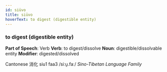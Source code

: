 ```yaml
---
id: siüvo
title: siüvo
hoverText: to digest (digestible entity)
---
```


### to digest (digestible entity)

**Part of Speech**: Verb
**Verb**: to digest/dissolve
**Noun**: digestible/dissolvable entity
**Modifier**: digested/dissolved

Cantonese 消化 siu1 faa3 /siːu̯.faː/
*Sino-Tibetan Language Family*
